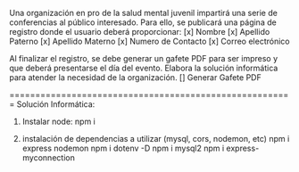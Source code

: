 Una organización en pro de la salud mental juvenil impartirá una serie de conferencias al público interesado.
Para ello, se publicará una página de registro donde el usuario deberá proporcionar:
	[x] Nombre
	[x] Apellido Paterno
	[x] Apellido Materno
	[x] Numero de Contacto
	[x] Correo electrónico

Al finalizar el registro, se debe generar un gafete PDF para ser impreso y que deberá presentarse el día del evento.
Elabora la solución informática para atender la necesidad de la organización.
	[] Generar Gafete PDF

=======================================================
Solución Informática:

1. Instalar node:
    npm i

2. instalación de dependencias a utilizar (mysql, cors, nodemon, etc)
    npm i express nodemon
	npm i dotenv -D
	npm i mysql2
	npm i express-myconnection

